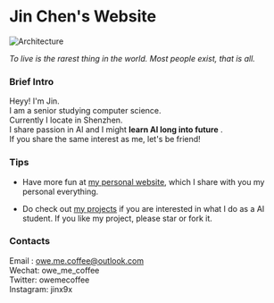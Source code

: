# Jin Chen's Website 
![Architecture](img/sky.jpg)

_To live is the rarest thing in the world. Most people exist, that is all._

### Brief Intro    

   Heyy! I'm Jin.    
    I am a senior studying computer science.    
    Currently I locate in Shenzhen.    
    I share passion in AI and I might **learn AI long into future** .    
    If you share the same interest as me, let's be friend! 


###  Tips

- Have more fun at [my personal website](https://www.jinchen.site), which I share with you my personal everything. 

- Do check out [my projects](https://github.com/owemecoffee) if you are interested in what I do as a AI student. If you like my project, please star or fork it.



### Contacts
Email : owe.me.coffee@outlook.com    
Wechat: owe_me_coffee   
Twitter: owemecoffee  
Instagram: jinx9x



